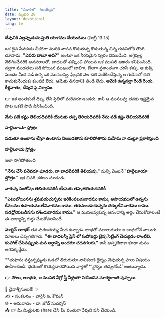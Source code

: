 ```yaml
---
title: "ఎడారిలో  సెలయేర్లు"
date: ఫిబ్రవరి 28
layout: devotional
lang: te
---
```


**దేవునికి ఎల్లప్పుడును స్తుతి యాగము చేయుదము** 
(హెబ్రీ 13:15)

 ఒక దైవ సేవకుడు చీకటిగా మురికి వాసన కొడుతున్న కొడుతున్న చిన్న గుడిసెలోకి తొంగి చూసాడు. 
**"ఎవరు బాబూ అది?"**
 అంటూ ఒక నీరసమైన స్వరం వినబడింది. 
అగ్గిపుల్ల వెలిగించేసరికి అవసరాలతో, బాధలతో శుష్కించి పోయిన ఒక ముసలి ఆకారం కనిపించింది. నల్లగా ముడతలు పడి పోయిన ముఖంలో జాలిగా, బేలగా ప్రశాంతంగా చూసే కళ్ళు. ఆ కుక్కి మంచం మీద పడి ఉన్న ఒక ముసలవ్వ. ఫిబ్రవరి నెల చలి వణికించేస్తున్న ఆ గుడిసెలో చలి కాచుకునేందుకు కుంపటి లేదు. ఆమెకు తినడానికి తిండి లేదు. 
**ఆమెకి ఉన్నవల్లా రెండే రెండు. కీళ్లవాతం, దేవుని పై విశ్వాసం.**

👉 ఇక అంతకంటే దిక్కు లేని స్థితిలో మరెవరూ ఉండరు. కానీ ఆ ముసలవ్వ తనకు ఇష్టమైన పాట ఒకటి పాడి వినిపించింది.

**నేను పడే కష్టం తెలియదెవరికీ యేసుకు తప్ప తెలియదెవరికీ నేను పడే కష్టం తెలియదెవరికీ** 

**హల్లెలూయా స్తోత్రం**

**పడుతూ ఉంటాను లేస్తూ ఉంటాను నిలబడతాను కూలిపోతాను మహిమ నా చుట్టూ ప్రకాశిస్తుంది**

**హల్లెలూయ స్తోత్రం**

ఇలా సాగిపోతుంది 

**"నేను చేసే పనెవరూ చూడరు. నా బాధలెవరికీ తెలియవు."**
 మళ్ళీ వెంటనే 
**"హల్లెలూయా స్తోత్రం."** ఇక చివరి చరణం చూడండి.

**నాకున్న సంతోషం తెలియదెవరికీ యేసుకు తప్ప తెలియదెవరికీ** 

**"ఎటుబోయినను శ్రమపడుచున్నను ఇరికింపబడువారము కాము,  అపాయములో ఉన్నను కేవలము ఉపాయము లేనివారము కాము. తరుమబడుచున్నను దిక్కులేని వారము కాము. పడద్రోయబడినను నశించువారము కాము."**
 ఆ ముసలవ్వకున్న ఆనందాన్ని అర్థం చేసుకోవాలంటే ఈ వాక్యాన్ని గుర్తు చేసుకోవలసిందే.

**మార్టిన్ లూథర్** తన మరణశయ్య మీద ఉన్నాడు. బాధతో మూలుగుతూ ఆ బాధలోనే నాలుగు మాటలు చెప్పగలిగాడు. 
**"ఈ బాధలన్నీ ప్రెస్ లో కంపోజర్లు టైపు సెట్టింగ్ చెయ్యడం లాంటివి. కంపోజ్ చేసినప్పుడు మన అర్ధాన్ని అందరూ చదవగలరు."** కానీ అప్పటిదాకా కూడా మనం ఆగనక్కర్లేదు. 

**తుఫాను వస్తున్నప్పుడు ఓడలో తిరుగుతూ నావికులకి ధైర్యం చెపుతున్న పౌలు విషయం ఊహించండి. భయంతో కొయ్యబారిపోయిన వాళ్లతో **'ధైర్యం తెచ్చుకోండి'* అంటున్నాడు.

👉 **పౌలు, లూథరు, ఆ ముసలి నీగ్రో స్త్రీ వీళ్లంతా వికసించిన సూర్యకాంతి పుష్పాలు.**


<div class="blessing">🙏 <span class="bless-text">దైవాశ్శీసులు!!!</span> ✨</div>

<div class="credit">✍️ <span class="credit-text">▪ సంకలనం - చార్లెస్ ఇ. కౌమన్</span></div>
<div class="credit">🌐 <span class="credit-text">▪ అనువాదం - డా. జోబ్ సుదర్శన్</span></div>


<div class="share">📤 👉 <span class="share-text">మీ మిత్రులకు share చేసి మీ వంతుగా దేవుని పని చేయండి.</span></div>
